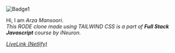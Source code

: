 ![Badge1](https://img.shields.io/badge/R%C3%98DE-Clone-%2365B8BF)

Hi, I am *Arza Mansoori*.<br>
*This RODE clone made using TAILWIND CSS is a part of ***Full Stack Javascript*** course by iNeuron.*


[*LiveLink (Netlify)*](https://paytmclonetailwindcss.netlify.app/ "PaytmClone")

